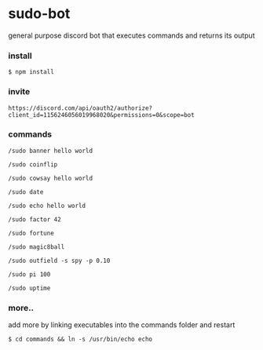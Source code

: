 # sudo-bot

general purpose discord bot that executes commands and returns its output


### install

`$ npm install`


### invite

`https://discord.com/api/oauth2/authorize?client_id=1156246056019968020&permissions=0&scope=bot`


### commands

`/sudo banner hello world`

`/sudo coinflip`

`/sudo cowsay hello world`

`/sudo date`

`/sudo echo hello world`

`/sudo factor 42`

`/sudo fortune`

`/sudo magic8ball`

`/sudo outfield -s spy -p 0.10`

`/sudo pi 100`

`/sudo uptime`


### more..

add more by linking executables into the commands folder and restart

`$ cd commands && ln -s /usr/bin/echo echo`
